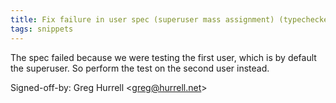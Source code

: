 ```yaml
---
title: Fix failure in user spec (superuser mass assignment) (typechecked.net, 7636e1d)
tags: snippets
---
```


The spec failed because we were testing the first user, which is by default the superuser. So perform the test on the second user instead.

Signed-off-by: Greg Hurrell &lt;greg@hurrell.net&gt;
